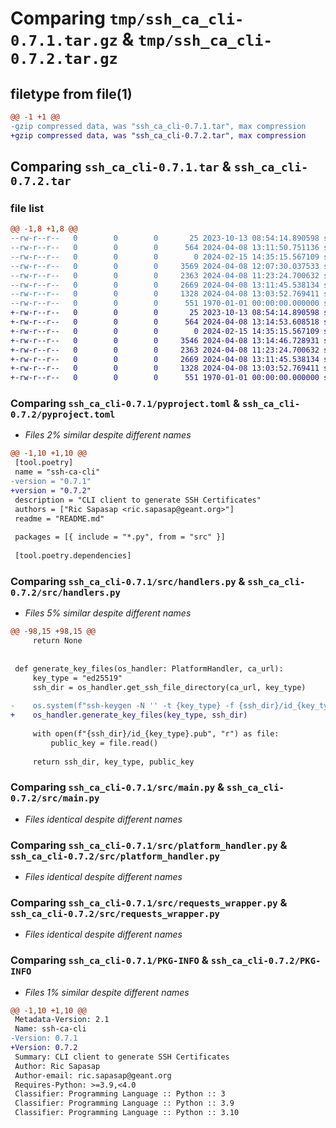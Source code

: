 # Comparing `tmp/ssh_ca_cli-0.7.1.tar.gz` & `tmp/ssh_ca_cli-0.7.2.tar.gz`

## filetype from file(1)

```diff
@@ -1 +1 @@
-gzip compressed data, was "ssh_ca_cli-0.7.1.tar", max compression
+gzip compressed data, was "ssh_ca_cli-0.7.2.tar", max compression
```

## Comparing `ssh_ca_cli-0.7.1.tar` & `ssh_ca_cli-0.7.2.tar`

### file list

```diff
@@ -1,8 +1,8 @@
--rw-r--r--   0        0        0       25 2023-10-13 08:54:14.890598 ssh_ca_cli-0.7.1/README.md
--rw-r--r--   0        0        0      564 2024-04-08 13:11:50.751136 ssh_ca_cli-0.7.1/pyproject.toml
--rw-r--r--   0        0        0        0 2024-02-15 14:35:15.567109 ssh_ca_cli-0.7.1/src/__init__.py
--rw-r--r--   0        0        0     3569 2024-04-08 12:07:30.037533 ssh_ca_cli-0.7.1/src/handlers.py
--rw-r--r--   0        0        0     2363 2024-04-08 11:23:24.700632 ssh_ca_cli-0.7.1/src/main.py
--rw-r--r--   0        0        0     2669 2024-04-08 13:11:45.538134 ssh_ca_cli-0.7.1/src/platform_handler.py
--rw-r--r--   0        0        0     1328 2024-04-08 13:03:52.769411 ssh_ca_cli-0.7.1/src/requests_wrapper.py
--rw-r--r--   0        0        0      551 1970-01-01 00:00:00.000000 ssh_ca_cli-0.7.1/PKG-INFO
+-rw-r--r--   0        0        0       25 2023-10-13 08:54:14.890598 ssh_ca_cli-0.7.2/README.md
+-rw-r--r--   0        0        0      564 2024-04-08 13:14:53.608518 ssh_ca_cli-0.7.2/pyproject.toml
+-rw-r--r--   0        0        0        0 2024-02-15 14:35:15.567109 ssh_ca_cli-0.7.2/src/__init__.py
+-rw-r--r--   0        0        0     3546 2024-04-08 13:14:46.728931 ssh_ca_cli-0.7.2/src/handlers.py
+-rw-r--r--   0        0        0     2363 2024-04-08 11:23:24.700632 ssh_ca_cli-0.7.2/src/main.py
+-rw-r--r--   0        0        0     2669 2024-04-08 13:11:45.538134 ssh_ca_cli-0.7.2/src/platform_handler.py
+-rw-r--r--   0        0        0     1328 2024-04-08 13:03:52.769411 ssh_ca_cli-0.7.2/src/requests_wrapper.py
+-rw-r--r--   0        0        0      551 1970-01-01 00:00:00.000000 ssh_ca_cli-0.7.2/PKG-INFO
```

### Comparing `ssh_ca_cli-0.7.1/pyproject.toml` & `ssh_ca_cli-0.7.2/pyproject.toml`

 * *Files 2% similar despite different names*

```diff
@@ -1,10 +1,10 @@
 [tool.poetry]
 name = "ssh-ca-cli"
-version = "0.7.1"
+version = "0.7.2"
 description = "CLI client to generate SSH Certificates"
 authors = ["Ric Sapasap <ric.sapasap@geant.org>"]
 readme = "README.md"
 
 packages = [{ include = "*.py", from = "src" }]
 
 [tool.poetry.dependencies]
```

### Comparing `ssh_ca_cli-0.7.1/src/handlers.py` & `ssh_ca_cli-0.7.2/src/handlers.py`

 * *Files 5% similar despite different names*

```diff
@@ -98,15 +98,15 @@
     return None
 
 
 def generate_key_files(os_handler: PlatformHandler, ca_url):
     key_type = "ed25519"
     ssh_dir = os_handler.get_ssh_file_directory(ca_url, key_type)
 
-    os.system(f"ssh-keygen -N '' -t {key_type} -f {ssh_dir}/id_{key_type}")
+    os_handler.generate_key_files(key_type, ssh_dir)
 
     with open(f"{ssh_dir}/id_{key_type}.pub", "r") as file:
         public_key = file.read()
 
     return ssh_dir, key_type, public_key
```

### Comparing `ssh_ca_cli-0.7.1/src/main.py` & `ssh_ca_cli-0.7.2/src/main.py`

 * *Files identical despite different names*

### Comparing `ssh_ca_cli-0.7.1/src/platform_handler.py` & `ssh_ca_cli-0.7.2/src/platform_handler.py`

 * *Files identical despite different names*

### Comparing `ssh_ca_cli-0.7.1/src/requests_wrapper.py` & `ssh_ca_cli-0.7.2/src/requests_wrapper.py`

 * *Files identical despite different names*

### Comparing `ssh_ca_cli-0.7.1/PKG-INFO` & `ssh_ca_cli-0.7.2/PKG-INFO`

 * *Files 1% similar despite different names*

```diff
@@ -1,10 +1,10 @@
 Metadata-Version: 2.1
 Name: ssh-ca-cli
-Version: 0.7.1
+Version: 0.7.2
 Summary: CLI client to generate SSH Certificates
 Author: Ric Sapasap
 Author-email: ric.sapasap@geant.org
 Requires-Python: >=3.9,<4.0
 Classifier: Programming Language :: Python :: 3
 Classifier: Programming Language :: Python :: 3.9
 Classifier: Programming Language :: Python :: 3.10
```

